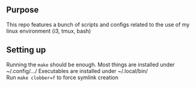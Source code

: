 ## Purpose

This repo features a bunch of scripts and configs related to
the use of my linux environment (i3, tmux, bash)

## Setting up
Running the `make` should be enough. Most things are installed under ~/.config/.../
Executables are installed under ~/.local/bin/  
Run `make clobber=f` to force symlink creation
